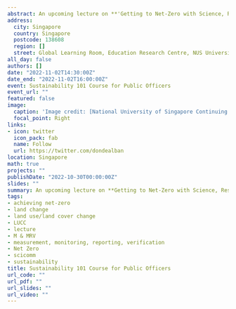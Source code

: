 ```yaml
---
abstract: An upcoming lecture on **'Getting to Net-Zero with Science, Research, and Partnerships'** for Singapore public officers, organised by [NUS CNCS](https://www.nus.edu.sg/cncs/), [NUS SCALE](https://scale.nus.edu.sg), and the [National Climate Change Secretariat](https://www.nccs.gov.sg). **Synopsis.** Reaching net-zero by 2050—or the reduction of greenhouse gas emissions to as close to zero as possible, including the removal of any remaining emissions released into the atmosphere—is important to avert the worst impacts of climate change and preserve a liveable planet Earth. Countries and businesses will therefore need to take bold, decisive actions toward reducing emissions deeply and immediately, so that global emissions can decline to net-zero by 2050, thereby achieving the Paris Agreement goal of limiting global temperature increase to 1.5°C. In this session, we will learn about the importance of scientific research through collaborative partnerships between various stakeholders including government, business, academia, civil society, and local communities toward reaching net-zero. The session will highlight the pivotal role of the Agriculture, Forestry, and Other Land Use (AFOLU) sector, considered as both a major carbon source and carbon sink globally, in reaching net-zero emissions, with a specific focus on examples in Southeast Asia.
address:
  city: Singapore
  country: Singapore
  postcode: 138608
  region: []
  street: Global Learning Room, Education Research Centre, NUS University Town
all_day: false
authors: []
date: "2022-11-02T14:30:00Z"
date_end: "2022-11-02T16:00:00Z"
event: Sustainability 101 Course for Public Officers   
event_url: ""
featured: false
image:
  caption: 'Image credit: [National University of Singapore Continuing Education](https://sustainability.nus.edu.sg/education/continuing/)'
  focal_point: Right
links:
- icon: twitter
  icon_pack: fab
  name: Follow
  url: https://twitter.com/dondealban
location: Singapore
math: true
projects: ""
publishDate: "2022-10-30T00:00:00Z"
slides: ""
summary: An upcoming lecture on **Getting to Net-Zero with Science, Research, and Partnerships** for Singapore public officers.
tags:
- achieving net-zero
- land change
- land use/land cover change
- LUCC
- lecture
- M & MRV
- measurement, monitoring, reporting, verification
- Net Zero
- scicomm
- sustainability
title: Sustainability 101 Course for Public Officers
url_code: ""
url_pdf: ""
url_slides: ""
url_video: ""
---
```

